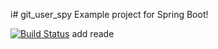 i# git_user_spy
Example project for Spring Boot!


[![Build Status](https://travis-ci.org/erictraining/git_user_spy.svg?branch=master)](https://travis-ci.org/erictraining/git_user_spy)
add reade
